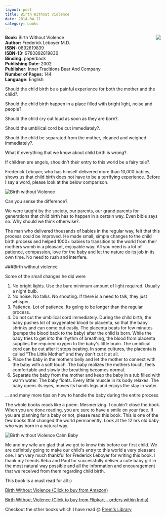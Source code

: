 ```yaml
---
layout: post
title: Birth Without Violence
date: 2014-04-11
category: books
---
```


<img style="clear: right; float: right; margin-bottom: 1em; margin-left: 1em;" 
src="{{site.img-url}}/birth-without-violence-frederick-leboyer.jpg"/>
**Book:** Birth Without Violence  
**Author:** Frederick Leboyer M.D.  
**ISBN:** 0892819839  
**ISBN-13:** 9780892819836  
**Binding:** paperback  
**Publishing Date:** 2002  
**Publisher:** Inner Traditions Bear And Company  
**Number of Pages:** 144  
**Language:** English  

Should the child birth be a painful experience for both the mother and the child?.  

Should the child birth happen in a place filled with bright light, noise and people?.  

Should the child cry out loud as soon as they are born?.  

Should the umbilical cord be cut immediately?.  

Should the child be separated from the mother, cleaned and weighed immediately?.  

What if everything that we know about child birth is wrong?.  

If children are angels, shouldn't their entry to this world be a fairy tale?.  

Frederick Leboyer, who has himself delivered more than 10,000 babies, shows us that child birth does not have to be a terrifying experience. Before I say a word, please look at the below comparison.

![Birth without Violence]({{site.img-url}}/birth-without-violence-comparison.jpg)  

Can you sense the difference?.  

We were taught by the society, our parents, our grand parents for generations that child birth has to happen in a certain way. Even bible says so. Why should we think otherwise?.  

The man who delivered thousands of babies in the regular way, felt that this process could be improved. He made small, simple changes to the child birth process and helped 1000+ babies to transition to the world from their mothers womb in a pleasant, enjoyable way. All you need is a lot of patience, compassion, love for the baby and let the nature do its job in its own time. No need to rush and interfere.  

###Birth without violence

Some of the small changes he did were

1. No bright lights. Use the bare minimum amount of light required. Usually a night bulb. 
2. No noise. No talks. No shouting. If there is a need to talk, they just whisper.
3. Patience. Lot of patience. Its going to be longer than the regular process.
4. Do not cut the umbilical cord immediately. During the child birth, the baby pushes lot of oxygenated blood to placenta, so that the baby shrinks and can come out easily. The placenta beats for few minutes (pumps the blood back to the baby) after the child is born. While the baby tries to get into the rhythm of breathing, the blood from placenta supplies the required oxygen to the baby's little brain. The umbilical cord can be cut after it stops beating. In some cultures, the placenta is called "The Little Mother" and they don't cut it at all.  
5. Place the baby in the mothers belly and let the mother to connect with the baby with a soft touch. The baby realizes the mothers touch, feels comfortable and slowly the breathing becomes normal.  
6. Separate the baby from the mother and keep the baby in a tub filled with warm water. The baby floats. Every little muscle in its body relaxes. The baby opens its eyes, moves its hands legs and enjoys the stay in water.  

... and many more tips on how to handle the baby during the entire process. 

The whole books reads like a poem. Mesmerizing. I couldn't close the book. When you are done reading, you are sure to have a smile on your face. If you are planning for a baby or not, please read this book. This is one of the few books that changed the world permanently. Look at the 12 hrs old baby who was born in a natural way.  

![Birth without Violence Calm Baby]({{site.img-url}}/birth-without-violence-calm-baby.jpg)  

Me and my wife are glad that we got to know this before our first child. We are definitely going to make our child's entry to this world a very pleasant one. I am very much thankful for Frederick Leboyer for writing this book. I thank my friends Reba and Paul for successfully deliver a cute baby girl in the most natural way possible and all the information and encouragement that we received from them regarding child birth.  

This book is a must read for all :)  

[Birth Without Violence (Click to buy from Amazon)](http://www.amazon.com/gp/product/1594772975/ref=as_li_qf_sp_asin_tl?ie=UTF8&camp=1789&creative=9325&creativeASIN=1594772975&linkCode=as2&tag=booiverea-20)  
  
[Birth Without Violence (Click to buy from Flipkart - orders within India)](http://www.flipkart.com/birth-without-violence-revised-classic/p/itmdyywyjktabstm?pid=9780892819836&affid=INPremkblo)  

Checkout the other books which I have read @ [Prem's Library]({{site.url}}/category/books/)  

